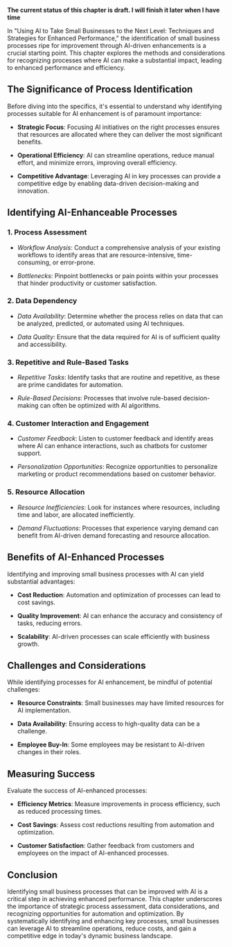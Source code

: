 **The current status of this chapter is draft. I will finish it later when I have time**

In "Using AI to Take Small Businesses to the Next Level: Techniques and Strategies for Enhanced Performance," the identification of small business processes ripe for improvement through AI-driven enhancements is a crucial starting point. This chapter explores the methods and considerations for recognizing processes where AI can make a substantial impact, leading to enhanced performance and efficiency.

The Significance of Process Identification
------------------------------------------

Before diving into the specifics, it's essential to understand why identifying processes suitable for AI enhancement is of paramount importance:

* **Strategic Focus**: Focusing AI initiatives on the right processes ensures that resources are allocated where they can deliver the most significant benefits.

* **Operational Efficiency**: AI can streamline operations, reduce manual effort, and minimize errors, improving overall efficiency.

* **Competitive Advantage**: Leveraging AI in key processes can provide a competitive edge by enabling data-driven decision-making and innovation.

Identifying AI-Enhanceable Processes
------------------------------------

### 1. **Process Assessment**

* *Workflow Analysis*: Conduct a comprehensive analysis of your existing workflows to identify areas that are resource-intensive, time-consuming, or error-prone.

* *Bottlenecks*: Pinpoint bottlenecks or pain points within your processes that hinder productivity or customer satisfaction.

### 2. **Data Dependency**

* *Data Availability*: Determine whether the process relies on data that can be analyzed, predicted, or automated using AI techniques.

* *Data Quality*: Ensure that the data required for AI is of sufficient quality and accessibility.

### 3. **Repetitive and Rule-Based Tasks**

* *Repetitive Tasks*: Identify tasks that are routine and repetitive, as these are prime candidates for automation.

* *Rule-Based Decisions*: Processes that involve rule-based decision-making can often be optimized with AI algorithms.

### 4. **Customer Interaction and Engagement**

* *Customer Feedback*: Listen to customer feedback and identify areas where AI can enhance interactions, such as chatbots for customer support.

* *Personalization Opportunities*: Recognize opportunities to personalize marketing or product recommendations based on customer behavior.

### 5. **Resource Allocation**

* *Resource Inefficiencies*: Look for instances where resources, including time and labor, are allocated inefficiently.

* *Demand Fluctuations*: Processes that experience varying demand can benefit from AI-driven demand forecasting and resource allocation.

Benefits of AI-Enhanced Processes
---------------------------------

Identifying and improving small business processes with AI can yield substantial advantages:

* **Cost Reduction**: Automation and optimization of processes can lead to cost savings.

* **Quality Improvement**: AI can enhance the accuracy and consistency of tasks, reducing errors.

* **Scalability**: AI-driven processes can scale efficiently with business growth.

Challenges and Considerations
-----------------------------

While identifying processes for AI enhancement, be mindful of potential challenges:

* **Resource Constraints**: Small businesses may have limited resources for AI implementation.

* **Data Availability**: Ensuring access to high-quality data can be a challenge.

* **Employee Buy-In**: Some employees may be resistant to AI-driven changes in their roles.

Measuring Success
-----------------

Evaluate the success of AI-enhanced processes:

* **Efficiency Metrics**: Measure improvements in process efficiency, such as reduced processing times.

* **Cost Savings**: Assess cost reductions resulting from automation and optimization.

* **Customer Satisfaction**: Gather feedback from customers and employees on the impact of AI-enhanced processes.

Conclusion
----------

Identifying small business processes that can be improved with AI is a critical step in achieving enhanced performance. This chapter underscores the importance of strategic process assessment, data considerations, and recognizing opportunities for automation and optimization. By systematically identifying and enhancing key processes, small businesses can leverage AI to streamline operations, reduce costs, and gain a competitive edge in today's dynamic business landscape.
